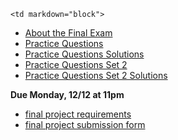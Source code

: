 	<td markdown="block">

* [About the Final Exam](slides/28/exams.html)
* [Practice Questions](resources/handouts/final/final_exam_practice.pdf)
* [Practice Questions Solutions](resources/handouts/final/final_exam_practice_solutions.pdf)
* [Practice Questions Set 2](resources/handouts/final/final_exam_practice_2.pdf)
* [Practice Questions Set 2 Solutions](resources/handouts/final/final_exam_practice_2_solutions.pdf)
</td>
	<td markdown="block">
<!--
* Chapter 
* Chapter 
-->
</td>
	<td markdown="block">

__Due Monday, 12/12 at 11pm__

* [final project requirements](final-project.html#final_submit)
* [final project submission form](https://docs.google.com/a/nyu.edu/forms/d/e/1FAIpQLScLCi2BBlzIbrlIh31cQ02gBs8BWeWpmQxlRNAmD8eLWHc9Ww/viewform)
</td>
